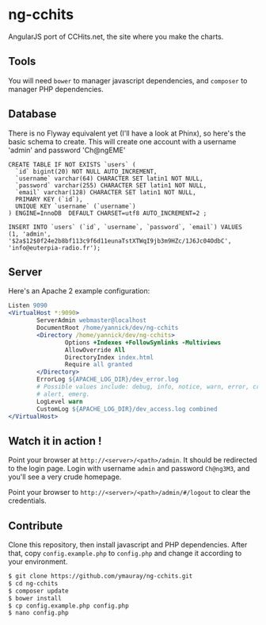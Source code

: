 ng-cchits
=========

AngularJS port of CCHits.net, the site where you make the charts.

Tools
-----

You will need `bower` to manager javascript dependencies, and `composer` to manager PHP dependencies.

Database
--------

There is no Flyway equivalent yet (I'll have a look at Phinx), so here's the basic schema to create.
This will create one account with a username 'admin' and password 'Ch@ngEME'

```mysql
CREATE TABLE IF NOT EXISTS `users` (
  `id` bigint(20) NOT NULL AUTO_INCREMENT,
  `username` varchar(64) CHARACTER SET latin1 NOT NULL,
  `password` varchar(255) CHARACTER SET latin1 NOT NULL,
  `email` varchar(128) CHARACTER SET latin1 NOT NULL,
  PRIMARY KEY (`id`),
  UNIQUE KEY `username` (`username`)
) ENGINE=InnoDB  DEFAULT CHARSET=utf8 AUTO_INCREMENT=2 ;
```
```mysql
INSERT INTO `users` (`id`, `username`, `password`, `email`) VALUES
(1, 'admin', '$2a$12$0f24e2b8bf113c9f6d11eunaTstXTWqI9jb3m9HZc/1J6Jc04OdbC', 'info@euterpia-radio.fr');
```

Server
------

Here's an Apache 2 example configuration:

```apache
Listen 9090
<VirtualHost *:9090>
        ServerAdmin webmaster@localhost
        DocumentRoot /home/yannick/dev/ng-cchits
        <Directory /home/yannick/dev/ng-cchits>
                Options +Indexes +FollowSymlinks -Multiviews
                AllowOverride All
                DirectoryIndex index.html
                Require all granted
        </Directory>
        ErrorLog ${APACHE_LOG_DIR}/dev_error.log
        # Possible values include: debug, info, notice, warn, error, crit,
        # alert, emerg.
        LogLevel warn
        CustomLog ${APACHE_LOG_DIR}/dev_access.log combined
</VirtualHost>
```

Watch it in action !
--------------------

Point your browser at `http://<server>/<path>/admin`. It should be redirected to
the login page. Login with username `admin` and password `Ch@ng3M3`, and you'll see
a very crude homepage.

Point your browser to `http://<server>/<path>/admin/#/logout` to clear the credentials.

Contribute
----------

Clone this repository, then install javascript and PHP dependencies.
After that, copy `config.example.php` to `config.php` and change it according
to your environment.
 
```bash
$ git clone https://github.com/ymauray/ng-cchits.git
$ cd ng-cchits
$ composer update
$ bower install
$ cp config.example.php config.php
$ nano config.php
```
